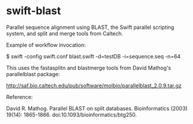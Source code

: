swift-blast
===========

Parallel sequence alignment using BLAST, the Swift parallel scripting system, and split and merge tools from Caltech.

Example of workflow invocation:

$ swift -config swift.conf blast.swift -d=testDB -i=sequence.seq -n=64

This uses the fastasplitn and blastmerge tools from David Mathog's parallelblast package:

http://saf.bio.caltech.edu/pub/software/molbio/parallelblast_2.0.9.tar.gz

Reference:

David R. Mathog. Parallel BLAST on split databases. Bioinformatics (2003) 19(14): 1865-1866. doi:10.1093/bioinformatics/btg250.
